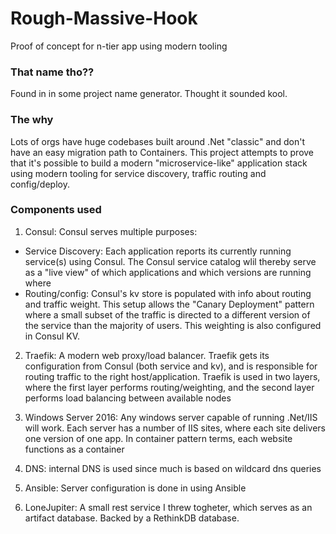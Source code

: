 # Rough-Massive-Hook
Proof of concept for n-tier app using modern tooling

### That name tho??
Found in in some project name generator. Thought it sounded kool.

### The why
Lots of orgs have huge codebases built around .Net "classic" and don't have an easy migration path to Containers. This project attempts to prove that it's possible to build a modern "microservice-like" application stack using modern tooling for service discovery, traffic routing and config/deploy.

### Components used
1. Consul: Consul serves multiple purposes:
* Service Discovery: Each application reports its currently running service(s) using Consul. The Consul service catalog wlil thereby serve as a "live view" of which applications and which versions are running where
* Routing/config: Consul's kv store is populated with info about routing and traffic weight. This setup allows the "Canary Deployment" pattern where a small subset of the traffic is directed to a different version of the service than the majority of users. This weighting is also configured in Consul KV.

2. Traefik: A modern web proxy/load balancer. Traefik gets its configuration from Consul (both service and kv), and is responsible for routing traffic to the right host/application. Traefik is used in two layers, where the first layer performs routing/weighting, and the second layer performs load balancing between available nodes

3. Windows Server 2016: Any windows server capable of running .Net/IIS will work. Each server has a number of IIS sites, where each site delivers one version of one app. In container pattern terms, each website functions as a container

4. DNS: internal DNS is used since much is based on wildcard dns queries

5. Ansible: Server configuration is done in using Ansible

6. LoneJupiter: A small rest service I threw togheter, which serves as an artifact database. Backed by a RethinkDB database.
